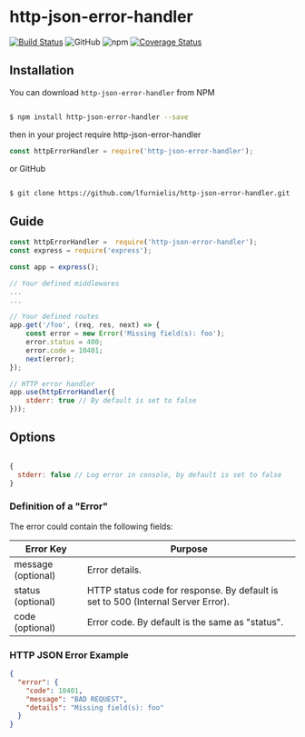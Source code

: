 # http-json-error-handler

[![Build Status](https://travis-ci.org/lfurnielis/http-json-error-handler.svg?branch=master)](https://travis-ci.org/lfurnielis/http-json-error-handler)
![GitHub](https://img.shields.io/github/license/lfurnielis/http-json-error-handler.svg)
![npm](https://img.shields.io/npm/dm/http-json-error-handler.svg)
[![Coverage Status](https://coveralls.io/repos/github/lfurnielis/http-json-error-handler/badge.svg?branch=master)](https://coveralls.io/github/lfurnielis/http-json-error-handler?branch=master)

## Installation

You can download `http-json-error-handler` from NPM

```bash

$ npm install http-json-error-handler --save

```

then in your project require http-json-error-handler

```js
const httpErrorHandler = require('http-json-error-handler');
```

or GitHub

```bash

$ git clone https://github.com/lfurnielis/http-json-error-handler.git

```

## Guide

```js
const httpErrorHandler =  require('http-json-error-handler');
const express = require('express');

const app = express();

// Your defined middlewares
...
...

// Your defined routes
app.get('/foo', (req, res, next) => {
    const error = new Error('Missing field(s): foo');
    error.status = 400;
    error.code = 10401;
    next(error);
});

// HTTP error handler
app.use(httpErrorHandler({
	stderr: true // By default is set to false
}));
```

## Options

```js

{
  stderr: false // Log error in console, by default is set to false
}

```

### Definition of a "Error"

The error could contain the following fields:

| Error Key          | Purpose                                                                          |
| ------------------ | -------------------------------------------------------------------------------- |
| message (optional) | Error details.                                                                   |
| status (optional)  | HTTP status code for response. By default is set to 500 (Internal Server Error). |
| code (optional)    | Error code. By default is the same as "status".                                  |

### HTTP JSON Error Example

```json
{
  "error": {
    "code": 10401,
    "message": "BAD REQUEST",
    "details": "Missing field(s): foo"
  }
}
```
